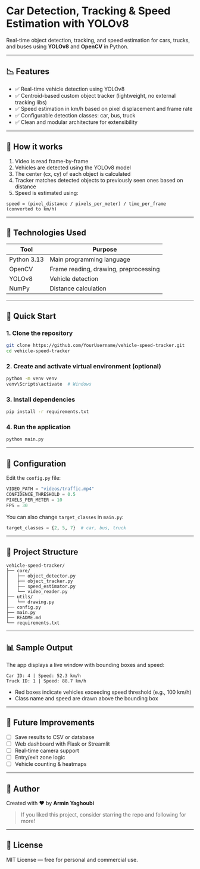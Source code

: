 # Car Detection, Tracking & Speed Estimation with YOLOv8

Real-time object detection, tracking, and speed estimation for cars, trucks, and buses using **YOLOv8** and **OpenCV** in Python.

---

## 📉 Features

* ✅ Real-time vehicle detection using YOLOv8
* ✅ Centroid-based custom object tracker (lightweight, no external tracking libs)
* ✅ Speed estimation in km/h based on pixel displacement and frame rate
* ✅ Configurable detection classes: car, bus, truck
* ✅ Clean and modular architecture for extensibility

---

## 🧬 How it works

1. Video is read frame-by-frame
2. Vehicles are detected using the YOLOv8 model
3. The center (cx, cy) of each object is calculated
4. Tracker matches detected objects to previously seen ones based on distance
5. Speed is estimated using:

```text
speed = (pixel_distance / pixels_per_meter) / time_per_frame (converted to km/h)
```

---

## 🧰 Technologies Used

| Tool        | Purpose                               |
| ----------- | ------------------------------------- |
| Python 3.13 | Main programming language             |
| OpenCV      | Frame reading, drawing, preprocessing |
| YOLOv8      | Vehicle detection                     |
| NumPy       | Distance calculation                  |

---

## 🚀 Quick Start

### 1. Clone the repository

```bash
git clone https://github.com/YourUsername/vehicle-speed-tracker.git
cd vehicle-speed-tracker
```

### 2. Create and activate virtual environment (optional)

```bash
python -m venv venv
venv\Scripts\activate  # Windows
```

### 3. Install dependencies

```bash
pip install -r requirements.txt
```

### 4. Run the application

```bash
python main.py
```

---

## 📆 Configuration

Edit the `config.py` file:

```python
VIDEO_PATH = "videos/traffic.mp4"
CONFIDENCE_THRESHOLD = 0.5
PIXELS_PER_METER = 10
FPS = 30
```

You can also change `target_classes` in `main.py`:

```python
target_classes = {2, 5, 7}  # car, bus, truck
```

---

## 📁 Project Structure

```
vehicle-speed-tracker/
├── core/
│   ├── object_detector.py
│   ├── object_tracker.py
│   ├── speed_estimator.py
│   └── video_reader.py
├── utils/
│   └── drawing.py
├── config.py
├── main.py
├── README.md
└── requirements.txt
```

---

## 📊 Sample Output

The app displays a live window with bounding boxes and speed:

```
Car ID: 4 | Speed: 52.3 km/h
Truck ID: 1 | Speed: 88.7 km/h
```

* Red boxes indicate vehicles exceeding speed threshold (e.g., 100 km/h)
* Class name and speed are drawn above the bounding box

---

## 🚫 Future Improvements

* [ ] Save results to CSV or database
* [ ] Web dashboard with Flask or Streamlit
* [ ] Real-time camera support
* [ ] Entry/exit zone logic
* [ ] Vehicle counting & heatmaps

---

## 🙌 Author

Created with ❤️ by **Armin Yaghoubi**

> If you liked this project, consider starring the repo and following for more!

---

## 📄 License

MIT License — free for personal and commercial use.

